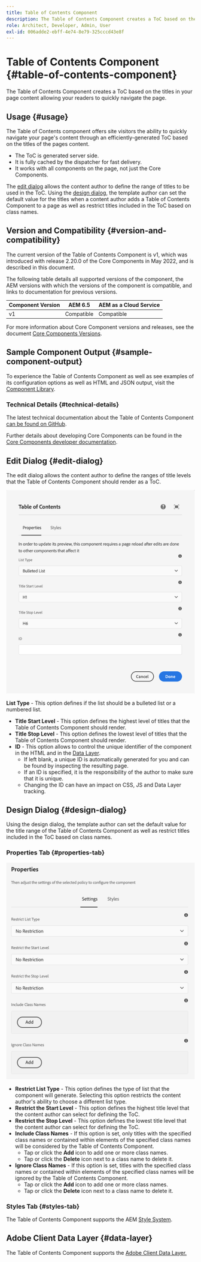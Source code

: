 ```yaml
---
title: Table of Contents Component
description: The Table of Contents Component creates a ToC based on the titles in your page content allowing your readers to quickly navigate the page.
role: Architect, Developer, Admin, User
exl-id: 006adde2-ebff-4e74-8e79-325cccd43e8f
---
```

# Table of Contents Component {#table-of-contents-component}

The Table of Contents Component creates a ToC based on the titles in your page content allowing your readers to quickly navigate the page.

## Usage {#usage}

The Table of Contents component offers site visitors the ability to quickly navigate your page's content through an efficiently-generated ToC based on the titles of the pages content.

* The ToC is generated server side.
* It is fully cached by the dispatcher for fast delivery.
* It works with all components on the page, not just the Core Components.

The [edit dialog](#edit-dialog) allows the content author to define the range of titles to be used in the ToC. Using the [design dialog](#design-dialog), the template author can set the default value for the titles when a content author adds a Table of Contents Component to a page as well as restrict titles included in the ToC based on class names.

## Version and Compatibility {#version-and-compatibility}

The current version of the Table of Contents Component is v1, which was introduced with release 2.20.0 of the Core Components in May 2022, and is described in this document.

The following table details all supported versions of the component, the AEM versions with which the versions of the component is compatible, and links to documentation for previous versions.

|Component Version|AEM 6.5|AEM as a Cloud Service|
|---|---|---|
|v1|Compatible|Compatible|

For more information about Core Component versions and releases, see the document [Core Components Versions](/help/versions.md).

## Sample Component Output {#sample-component-output}

To experience the Table of Contents Component as well as see examples of its configuration options as well as HTML and JSON output, visit the [Component Library](https://adobe.com/go/aem_cmp_library_tableofcontents).

### Technical Details {#technical-details}

The latest technical documentation about the Table of Contents Component [can be found on GitHub](https://adobe.com/go/aem_cmp_tech_tableofcontents_v1).

Further details about developing Core Components can be found in the [Core Components developer documentation](/help/developing/overview.md).

## Edit Dialog {#edit-dialog}

The edit dialog allows the content author to define the ranges of title levels that the Table of Contents Component should render as a ToC.

![Table of Contents Component's edit dialog](/help/assets/tableofcontents-edit.png)

**List Type** - This option defines if the list should be a bulleted list or a numbered list.
* **Title Start Level** - This option defines the highest level of titles that the Table of Contents Component should render.
* **Title Stop Level** - This option defines the lowest level of titles that the Table of Contents Component should render.
* **ID** - This option allows to control the unique identifier of the component in the HTML and in the [Data Layer](/help/developing/data-layer/overview.md).
  * If left blank, a unique ID is automatically generated for you and can be found by inspecting the resulting page.
  * If an ID is specified, it is the responsibility of the author to make sure that it is unique.
  * Changing the ID can have an impact on CSS, JS and Data Layer tracking.

## Design Dialog {#design-dialog}

Using the design dialog, the template author can set the default value for the title range of the Table of Contents Component as well as restrict titles included in the ToC based on class names.

### Properties Tab {#properties-tab}

![Quick Search Component's design dialog](/help/assets/tableofcontents-design.png)

* **Restrict List Type** - This option defines the type of list that the component will generate. Selecting this option restricts the content author's ability to choose a different list type.
* **Restrict the Start Level** - This option defines the highest title level that the content author can select for defining the ToC.
* **Restrict the Stop Level** - This option defines the lowest title level that the content author can select for defining the ToC.
* **Include Class Names** - If this option is set, only titles with the specified class names or contained within elements of the specified class names will be considered by the Table of Contents Component.
  * Tap or click the **Add** icon to add one or more class names.
  * Tap or click the **Delete** icon next to a class name to delete it.
* **Ignore Class Names** - If this option is set, titles with the specified class names or contained within elements of the specified class names will be ignored by the Table of Contents Component.
  * Tap or click the **Add** icon to add one or more class names.
  * Tap or click the **Delete** icon next to a class name to delete it.

### Styles Tab {#styles-tab}

The Table of Contents Component supports the AEM [Style System](/help/get-started/authoring.md#component-styling).

## Adobe Client Data Layer {#data-layer}

The Table of Contents Component supports the [Adobe Client Data Layer.](/help/developing/data-layer/overview.md)
